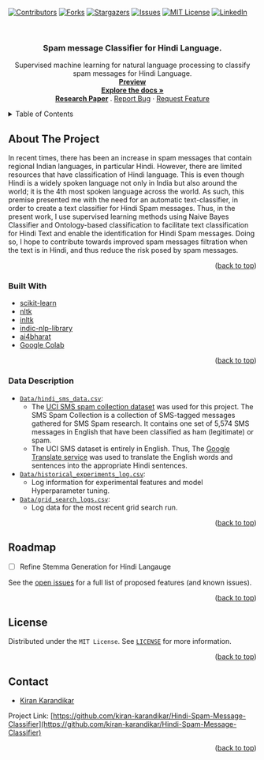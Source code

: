 <div id="top"></div>

[![Contributors][contributors-shield]][contributors-url]
[![Forks][forks-shield]][forks-url]
[![Stargazers][stars-shield]][stars-url]
[![Issues][issues-shield]][issues-url]
[![MIT License][license-shield]][license-url]
[![LinkedIn][linkedin-shield]][linkedin-url]

[contributors-shield]: https://img.shields.io/github/contributors/kiran-karandikar/Hindi-Spam-Message-Classifier?style=for-the-badge

[contributors-url]: https://github.com/Kiran-Karandikar/Hindi-Spam-Message-Classifier/graphs/contributors

[forks-shield]: https://img.shields.io/github/forks/Kiran-Karandikar/Hindi-Spam-Message-Classifier?style=for-the-badge

[forks-url]: https://github.com/Kiran-Karandikar/Hindi-Spam-Message-Classifier/network

[stars-shield]: https://img.shields.io/github/stars/Kiran-Karandikar/Hindi-Spam-Message-Classifier?style=for-the-badge

[stars-url]: https://github.com/Kiran-Karandikar/Hindi-Spam-Message-Classifier/stargazers

[issues-shield]: https://img.shields.io/github/issues/Kiran-Karandikar/Hindi-Spam-Message-Classifier?style=for-the-badge

[issues-url]: https://github.com/Kiran-Karandikar/Hindi-Spam-Message-Classifier/issues

[license-shield]: https://img.shields.io/github/license/Kiran-Karandikar/Hindi-Spam-Message-Classifier?style=for-the-badge

[license-url]: https://github.com/Kiran-Karandikar/Hindi-Spam-Message-Classifier/blob/master/LICENSE

[linkedin-shield]: https://img.shields.io/badge/-LinkedIn-black.svg?style=for-the-badge&logo=linkedin&colorB=555

[linkedin-url]: https://linkedin.com/in/kiran-karandikar

<!-- --------- -->

<!-- PROJECT LOGO -->
<br />
<div align="center">
<h3 align="center">Spam message Classifier for Hindi Language.</h3>
  <p align="center">
    Supervised machine learning for natural language processing to classify spam messages for Hindi Language.
    <br />
    <a href="https://htmlpreview.github.io/?https://github.com/Kiran-Karandikar/Hindi-Spam-Message-Classifier/blob/master/spam_classifier_hindi.html"><strong>Preview</strong></a>
    <br />
    <a href="https://github.com/Kiran-Karandikar/Hindi-Spam-Message-Classifier/blob/master/spam_classifier_hindi.ipynb"><strong>Explore the docs »</strong></a>
    <br /> 
    <!--<a href="https://github.com/kiran-karandikar/Hindi-Spam-Message-Classifier">View Demo</a>
    · -->
    <a href="https://github.com/Kiran-Karandikar/Hindi-Spam-Message-Classifier/blob/master/Text%20Classification%20for%20Hindi%20Documents%20using%20Supervised%20Machine%20learning%20Methods.pdf"><strong>Research Paper</strong></a>
    .
    <a href="https://github.com/kiran-karandikar/Hindi-Spam-Message-Classifier/issues">Report Bug</a>
    ·
    <a href="https://github.com/kiran-karandikar/Hindi-Spam-Message-Classifier/issues">Request Feature</a>
  </p>
</div>

<!-- BADGES.MD Finish -->

<!-- TABLE OF CONTENTS -->
<details>
  <summary>Table of Contents</summary>
  <ol>
    <li>
      <a href="#about-the-project">About The Project</a>
      <ul>
        <li><a href="#built-with">Built With</a></li>
        <li><a href="#data-description">Data Description</a></li>
      </ul>
    </li>
    <li><a href="#roadmap">Roadmap</a></li>
    <li><a href="#license">License</a></li>
    <li><a href="#contact">Contact</a></li>
  </ol>
</details>

<!-- ABOUT THE PROJECT -->

## About The Project

In recent times, there has been an increase in spam messages that contain regional Indian languages, in particular Hindi. However, there are limited resources that have classification of Hindi language. This is even though Hindi is a widely spoken language not only in India but also around the world; it is the 4th most spoken language across the world.  As such, this premise presented me with the need for an automatic text-classifier, in order to create a text classifier for Hindi Spam messages. Thus, in the present work, I use supervised learning methods using Naive Bayes Classifier and Ontology-based classification to facilitate text classification for Hindi Text and enable the identification for Hindi Spam messages. Doing so, I hope to contribute towards improved spam messages filtration when the text is in Hindi, and thus reduce the risk posed by spam messages.

<p align="right">(<a href="#top">back to top</a>)</p>

### Built With

* [scikit-learn](https://scikit-learn.org/stable/index.html)
* [nltk](https://www.nltk.org/)
* [inltk](https://inltk.readthedocs.io/en/latest/index.html)
* [indic-nlp-library](https://anoopkunchukuttan.github.io/indic_nlp_library/)
* [ai4bharat](https://github.com/AI4Bharat/indic-bert)
* [Google Colab](https://colab.research.google.com)

<p align="right">(<a href="#top">back to top</a>)</p>

### Data Description

* [`Data/hindi_sms_data.csv`](./Data/hindi_sms_data.csv):
  * The [UCI SMS spam collection dataset](https://archive.ics.uci.edu/ml/datasets/SMS+Spam+Collection) was used for this project. The SMS Spam Collection is a collection of SMS-tagged messages gathered for SMS Spam research. It contains one set of 5,574 SMS messages in English that have been classified as ham (legitimate) or spam.
  * The UCI SMS dataset is entirely in English. Thus, The [Google Translate service](https://translate.google.com/?sl=en&tl=hi&op=docs.) was used to translate the English words and sentences into the appropriate Hindi sentences.
* [```Data/historical_experiments_log.csv```](./Data/historical_experiments_log.csv):
  * Log information for experimental features and model Hyperparameter tuning.
* [```Data/grid_search_logs.csv```](./Data/grid_search_logs.csv):
  * Log data for the most recent grid search run.

<p align="right">(<a href="#top">back to top</a>)</p>

<!-- ROADMAP -->

## Roadmap

- [ ] Refine Stemma Generation for Hindi Langauge

See the [open issues](https://github.com/kiran-karandikar/Hindi-Spam-Message-Classifier/issues) for a
full list of proposed features (and known issues).

<p align="right">(<a href="#top">back to top</a>)</p>


<!-- LICENSE -->

## License

Distributed under the `MIT License`. See [`LICENSE`](./LICENSE) for more information.

<p align="right">(<a href="#top">back to top</a>)</p>

<!-- MARKDOWN LINKS & IMAGES -->

<!-- CONTACT -->

## Contact

* [Kiran Karandikar](mailto:khkarandikar@gmail.com)

Project
Link: [https://github.com/kiran-karandikar/Hindi-Spam-Message-Classifier](https://github.com/kiran-karandikar/Hindi-Spam-Message-Classifier)

<p align="right">(<a href="#top">back to top</a>)</p>
